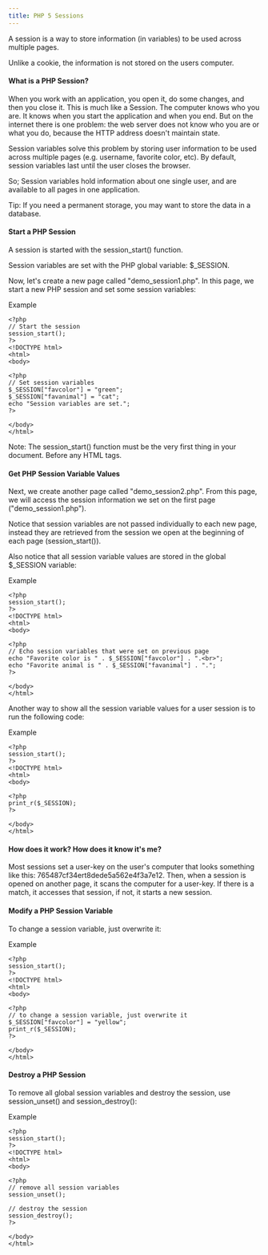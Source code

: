 ```yaml
---
title: PHP 5 Sessions
---
```


A session is a way to store information (in variables) to be used across multiple pages.

Unlike a cookie, the information is not stored on the users computer.

#### What is a PHP Session?

When you work with an application, you open it, do some changes, and then you close it. This is much like a Session. The computer knows who you are. It knows when you start the application and when you end. But on the internet there is one problem: the web server does not know who you are or what you do, because the HTTP address doesn't maintain state.

Session variables solve this problem by storing user information to be used across multiple pages (e.g. username, favorite color, etc). By default, session variables last until the user closes the browser.

So; Session variables hold information about one single user, and are available to all pages in one application.

Tip: If you need a permanent storage, you may want to store the data in a database.

#### Start a PHP Session

A session is started with the session_start() function.

Session variables are set with the PHP global variable: $_SESSION.

Now, let's create a new page called "demo_session1.php". In this page, we start a new PHP session and set some session variables:

Example
```
<?php
// Start the session
session_start();
?>
<!DOCTYPE html>
<html>
<body>

<?php
// Set session variables
$_SESSION["favcolor"] = "green";
$_SESSION["favanimal"] = "cat";
echo "Session variables are set.";
?>

</body>
</html>
```
Note: The session_start() function must be the very first thing in your document. Before any HTML tags.


#### Get PHP Session Variable Values
Next, we create another page called "demo_session2.php". From this page, we will access the session information we set on the first page ("demo_session1.php").

Notice that session variables are not passed individually to each new page, instead they are retrieved from the session we open at the beginning of each page (session_start()).

Also notice that all session variable values are stored in the global $_SESSION variable:

Example
```
<?php
session_start();
?>
<!DOCTYPE html>
<html>
<body>

<?php
// Echo session variables that were set on previous page
echo "Favorite color is " . $_SESSION["favcolor"] . ".<br>";
echo "Favorite animal is " . $_SESSION["favanimal"] . ".";
?>

</body>
</html>
```

Another way to show all the session variable values for a user session is to run the following code:

Example
```
<?php
session_start();
?>
<!DOCTYPE html>
<html>
<body>

<?php
print_r($_SESSION);
?>

</body>
</html>
```

#### How does it work? How does it know it's me?

Most sessions set a user-key on the user's computer that looks something like this: 765487cf34ert8dede5a562e4f3a7e12. Then, when a session is opened on another page, it scans the computer for a user-key. If there is a match, it accesses that session, if not, it starts a new session.

#### Modify a PHP Session Variable

To change a session variable, just overwrite it:

Example
```
<?php
session_start();
?>
<!DOCTYPE html>
<html>
<body>

<?php
// to change a session variable, just overwrite it 
$_SESSION["favcolor"] = "yellow";
print_r($_SESSION);
?>

</body>
</html>
```

#### Destroy a PHP Session
To remove all global session variables and destroy the session, use session_unset() and session_destroy():

Example
```
<?php
session_start();
?>
<!DOCTYPE html>
<html>
<body>

<?php
// remove all session variables
session_unset(); 

// destroy the session 
session_destroy(); 
?>

</body>
</html>
```
